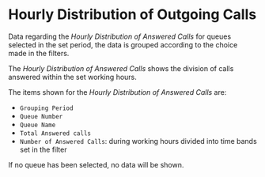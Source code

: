 # Hourly Distribution of Outgoing Calls

Data regarding the *Hourly Distribution of Answered Calls* for queues
selected in the set period, the data is grouped according to
the choice made in the filters.

The *Hourly Distribution of Answered Calls* shows the division of
calls answered within the set working hours.

The items shown for the *Hourly Distribution of Answered Calls* are:

- `Grouping Period`
- `Queue Number`
- `Queue Name`
- `Total Answered calls`
- `Number of Answered Calls`: during working hours divided into
time bands set in the filter

If no queue has been selected, no data will be shown.
